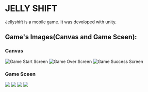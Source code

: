 # JELLY SHIFT

Jellyshift is a mobile game. It was devoloped with unity. 

## Game's Images(Canvas and Game Sceen):

### Canvas

![Game Start Screen](https://github.com/kadielif/JellyShift/blob/master/Image/1.png)  ![Game Over Screen](https://github.com/kadielif/JellyShift/blob/master/Image/4.png)  ![Game Success Screen](https://github.com/kadielif/JellyShift/blob/master/Image/6.png)

### Game Sceen

![ ](https://github.com/kadielif/JellyShift/blob/master/Image/2.png)  ![ ](https://github.com/kadielif/JellyShift/blob/master/Image/3.png)  ![ ](https://github.com/kadielif/JellyShift/blob/master/Image/5.png)  ![ ](https://github.com/kadielif/JellyShift/blob/master/Image/7.png)
